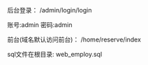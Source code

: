 后台登录：
/admin/login/login

账号:admin
密码:admin

前台(域名默认访问前台)：
/home/reserve/index

sql文件在根目录:
web_employ.sql

